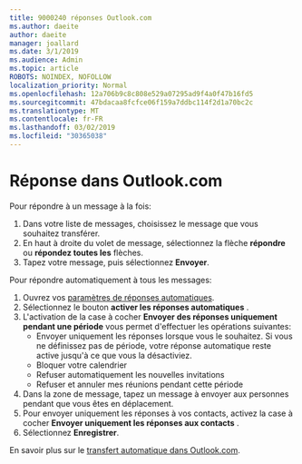 ```yaml
---
title: 9000240 réponses Outlook.com
ms.author: daeite
author: daeite
manager: joallard
ms.date: 3/1/2019
ms.audience: Admin
ms.topic: article
ROBOTS: NOINDEX, NOFOLLOW
localization_priority: Normal
ms.openlocfilehash: 12a706b9c8c808e529a07295ad9f4a0f47b16fd5
ms.sourcegitcommit: 47bdacaa8fcfce06f159a7ddbc114f2d1a70bc2c
ms.translationtype: MT
ms.contentlocale: fr-FR
ms.lasthandoff: 03/02/2019
ms.locfileid: "30365038"
---
```

# <a name="replying-in-outlookcom"></a>Réponse dans Outlook.com

Pour répondre à un message à la fois:

1. Dans votre liste de messages, choisissez le message que vous souhaitez transférer.
2. En haut à droite du volet de message, sélectionnez la flèche **répondre** ou **répondez toutes les** flèches.
3. Tapez votre message, puis sélectionnez **Envoyer**.

Pour répondre automatiquement à tous les messages:

1. Ouvrez vos [paramètres de réponses automatiques](https://outlook.live.com/mail/options/mail/automaticReplies/automaticRepliesOption).
2. Sélectionnez le bouton **activer les réponses automatiques** .
3. L'activation de la case à cocher **Envoyer des réponses uniquement pendant une période** vous permet d'effectuer les opérations suivantes:
    - Envoyer uniquement les réponses lorsque vous le souhaitez. Si vous ne définissez pas de période, votre réponse automatique reste active jusqu'à ce que vous la désactiviez.
    - Bloquer votre calendrier
    - Refuser automatiquement les nouvelles invitations
    - Refuser et annuler mes réunions pendant cette période
4. Dans la zone de message, tapez un message à envoyer aux personnes pendant que vous êtes en déplacement.
5. Pour envoyer uniquement les réponses à vos contacts, activez la case à cocher **Envoyer uniquement les réponses aux contacts** .
6. Sélectionnez **Enregistrer**.

En savoir plus sur le [transfert automatique dans Outlook.com](https://support.office.com/article/14614626-9855-48dc-a986-dec81d07b1a0).